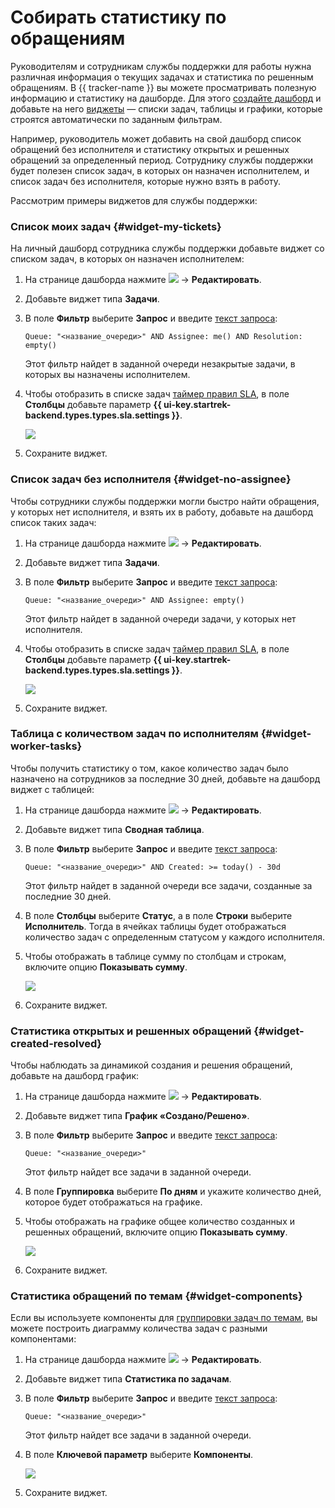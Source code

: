 # Собирать статистику по обращениям

Руководителям и сотрудникам службы поддержки для работы нужна различная информация о текущих задачах и статистика по решенным обращениям. В {{ tracker-name }} вы можете просматривать полезную информацию и статистику на дашборде. Для этого [создайте дашборд](user/create-dashboard.md#section_cv2_ck3_pz) и добавьте на него [виджеты](user/widgets.md) — списки задач, таблицы и графики, которые строятся автоматически по заданным фильтрам.

Например, руководитель может добавить на свой дашборд список обращений без исполнителя и статистику открытых и решенных обращений за определенный период. Сотруднику службы поддержки будет полезен список задач, в которых он назначен исполнителем, и список задач без исполнителя, которые нужно взять в работу.

Рассмотрим примеры виджетов для службы поддержки:

### Список моих задач {#widget-my-tickets}

На личный дашборд сотрудника службы поддержки добавьте виджет со списком задач, в которых он назначен исполнителем:

1. На странице дашборда нажмите ![](../_assets/tracker/icon-settings.png) → **Редактировать**.

1. Добавьте виджет типа **Задачи**.

1. В поле **Фильтр** выберите **Запрос** и введите [текст запроса](user/query-filter.md#query-format):

    ```
    Queue: "<название_очереди>" AND Assignee: me() AND Resolution: empty()
    ```

    Этот фильтр найдет в заданной очереди незакрытые задачи, в которых вы назначены исполнителем.

1. Чтобы отобразить в списке задач [таймер правил SLA](#sla), в поле **Столбцы** добавьте параметр **{{ ui-key.startrek-backend.types.types.sla.settings }}**.

    ![](../_assets/tracker/support-widget-my-tickets.png)

1. Сохраните виджет.

### Список задач без исполнителя {#widget-no-assignee}

Чтобы сотрудники службы поддержки могли быстро найти обращения, у которых нет исполнителя, и взять их в работу, добавьте на дашборд список таких задач:

1. На странице дашборда нажмите ![](../_assets/tracker/icon-settings.png) → **Редактировать**.

1. Добавьте виджет типа **Задачи**.

1. В поле **Фильтр** выберите **Запрос** и введите [текст запроса](user/query-filter.md#query-format):

    ```
    Queue: "<название_очереди>" AND Assignee: empty()
    ```

    Этот фильтр найдет в заданной очереди задачи, у которых нет исполнителя.

1. Чтобы отобразить в списке задач [таймер правил SLA](#sla), в поле **Столбцы** добавьте параметр **{{ ui-key.startrek-backend.types.types.sla.settings }}**.

    ![](../_assets/tracker/support-widget-no-assignee.png)

1. Сохраните виджет.

### Таблица с количеством задач по исполнителям {#widget-worker-tasks}

Чтобы получить статистику о том, какое количество задач было назначено на сотрудников за последние 30 дней, добавьте на дашборд виджет с таблицей:

1. На странице дашборда нажмите ![](../_assets/tracker/icon-settings.png) → **Редактировать**.

1. Добавьте виджет типа **Сводная таблица**.

1. В поле **Фильтр** выберите **Запрос** и введите [текст запроса](user/query-filter.md#query-format):

    ```
    Queue: "<название_очереди>" AND Created: >= today() - 30d
    ```

    Этот фильтр найдет в заданной очереди все задачи, созданные за последние 30 дней.

1. В поле **Столбцы** выберите **Статус**, а в поле **Строки** выберите **Исполнитель**. Тогда в ячейках таблицы будет отображаться количество задач с определенным статусом у каждого исполнителя.

1. Чтобы отображать в таблице сумму по столбцам и строкам, включите опцию **Показывать сумму**.

    ![](../_assets/tracker/support-widget-worker-tasks.png)

1. Сохраните виджет.

### Статистика открытых и решенных обращений {#widget-created-resolved}

Чтобы наблюдать за динамикой создания и решения обращений, добавьте на дашборд график:

1. На странице дашборда нажмите ![](../_assets/tracker/icon-settings.png) → **Редактировать**.

1. Добавьте виджет типа **График «Создано/Решено»**.

1. В поле **Фильтр** выберите **Запрос** и введите [текст запроса](user/query-filter.md#query-format):

    ```
    Queue: "<название_очереди>"
    ```

    Этот фильтр найдет все задачи в заданной очереди.

1. В поле **Группировка** выберите **По дням** и укажите количество дней, которое будет отображаться на графике.

1. Чтобы отображать на графике общее количество созданных и решенных обращений, включите опцию **Показывать сумму**. 

    ![](../_assets/tracker/support-widget-created-resolved.png)

1. Сохраните виджет.

### Статистика обращений по темам {#widget-components}

Если вы используете компоненты для [группировки задач по темам](#group), вы можете построить диаграмму количества задач с разными компонентами:

1. На странице дашборда нажмите ![](../_assets/tracker/icon-settings.png) → **Редактировать**.

1. Добавьте виджет типа **Статистика по задачам**.

1. В поле **Фильтр** выберите **Запрос** и введите [текст запроса](user/query-filter.md#query-format):

    ```
    Queue: "<название_очереди>"
    ```

    Этот фильтр найдет все задачи в заданной очереди.

1. В поле **Ключевой параметр** выберите **Компоненты**. 

    ![](../_assets/tracker/support-widget-components.png)

1. Сохраните виджет.